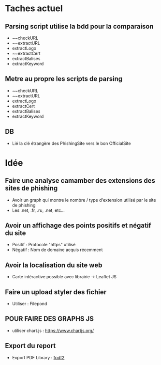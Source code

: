 # Taches actuel

## Parsing script utilise la bdd pour la comparaison

- ~~checkURL
- ~~extractURL
- extractLogo
- ~~extractCert
- extractBalises
- extractKeyword

## Metre au propre les scripts de parsing

- ~~checkURL
- ~~extractURL
- extractLogo
- extractCert
- extractBalises
- extractKeyword

## DB

- Lié la clé étrangère des PhishingSite vers le bon OfficialSite

# Idée

## Faire une analyse camamber des extensions des sites de phishing

- Avoir un graph qui montre le nombre / type d'extension utilisé par le site de phishing
- Les .net, .fr, .ru, .net, etc...

## Avoir un affichage des points positifs et négatif du site

- Positif : Protocole "https" utilisé
- Négatif : Nom de domaine acquis récemment

## Avoir la localisation du site web

- Carte intéractive possible avec librairie -> Leaftet JS

## Faire un upload styler des fichier

- Utiliser : Filepond


## POUR FAIRE DES GRAPHS JS 

- utiliser chart.js : https://www.chartjs.org/

## Export du report

- Export PDF Library : [fpdf2](https://py-pdf.github.io/fpdf2/)